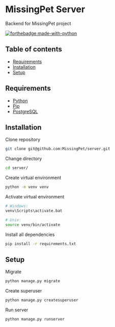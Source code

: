 # MissingPet Server

Backend for MissingPet project

[![forthebadge made-with-python](http://ForTheBadge.com/images/badges/made-with-python.svg)](https://www.python.org/)

<a name=""></a>
## Table of contents

- [Requirements](#requirements)
- [Installation](#installation)
- [Setup](#setup)

<a name="requirements"></a>
## Requirements 
 
- [Python](https://www.python.org/downloads/)
- [Pip](https://pip.pypa.io/en/stable/installing/)
- [PostgreSQL](https://www.postgresql.org/download/)

<a name="installation"></a>
## Installation

Clone repository
```bash
git clone git@github.com:MissingPet/server.git
```
Change directory
```bash
cd server/
```
Create virtual environment
```bash
python -m venv venv
```
Activate virtual environment
```bash
# Windows:
venv\Scripts\activate.bat

# Unix:
source venv/bin/activate
```
Install all dependencies
```bash
pip install -r requirements.txt
```

<a name="setup"></a>
## Setup

Migrate

```python
python manage.py migrate
```
Create superuser

```python
python manage.py createsuperuser
```
Run server

```python
python manage.py runserver
```
